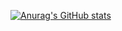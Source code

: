 [![Anurag's GitHub stats](https://github-readme-stats.vercel.app/api?username=M3do-1)](https://github.com/anuraghazra&theme=dark&show_icons=true)

